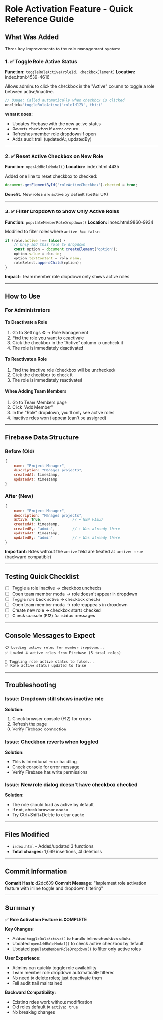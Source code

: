 # Role Activation Feature - Quick Reference Guide

## What Was Added

Three key improvements to the role management system:

### 1. ✅ Toggle Role Active Status
**Function:** `toggleRoleActive(roleId, checkboxElement)`
**Location:** index.html:4589-4616

Allows admins to click the checkbox in the "Active" column to toggle a role between active/inactive.

```javascript
// Usage: Called automatically when checkbox is clicked
onclick="toggleRoleActive('roleId123', this)"
```

**What it does:**
- Updates Firebase with the new active status
- Reverts checkbox if error occurs
- Refreshes member role dropdown if open
- Adds audit trail (updatedAt, updatedBy)

---

### 2. ✅ Reset Active Checkbox on New Role
**Function:** `openAddRoleModal()`
**Location:** index.html:4435

Added one line to reset checkbox to checked:

```javascript
document.getElementById('roleActiveCheckbox').checked = true;
```

**Benefit:** New roles are active by default (better UX)

---

### 3. ✅ Filter Dropdown to Show Only Active Roles
**Function:** `populateMemberRoleDropdown()`
**Location:** index.html:9860-9934

Modified to filter roles where `active !== false`:

```javascript
if (role.active !== false) {
    // Only add this role to dropdown
    const option = document.createElement('option');
    option.value = doc.id;
    option.textContent = role.name;
    roleSelect.appendChild(option);
}
```

**Impact:** Team member role dropdown only shows active roles

---

## How to Use

### For Administrators

#### To Deactivate a Role
1. Go to Settings ⚙️ → Role Management
2. Find the role you want to deactivate
3. Click the checkbox in the "Active" column to uncheck it
4. The role is immediately deactivated

#### To Reactivate a Role
1. Find the inactive role (checkbox will be unchecked)
2. Click the checkbox to check it
3. The role is immediately reactivated

#### When Adding Team Members
1. Go to Team Members page
2. Click "Add Member"
3. In the "Role" dropdown, you'll only see active roles
4. Inactive roles won't appear (can't be assigned)

---

## Firebase Data Structure

### Before (Old)
```javascript
{
    name: "Project Manager",
    description: "Manages projects",
    createdAt: timestamp,
    updatedAt: timestamp
}
```

### After (New)
```javascript
{
    name: "Project Manager",
    description: "Manages projects",
    active: true,              // ← NEW FIELD
    createdAt: timestamp,
    createdBy: "admin",        // ← Was already there
    updatedAt: timestamp,
    updatedBy: "admin"         // ← Was already there
}
```

**Important:** Roles without the `active` field are treated as `active: true` (backward compatible)

---

## Testing Quick Checklist

- [ ] Toggle a role inactive → checkbox unchecks
- [ ] Open team member modal → role doesn't appear in dropdown
- [ ] Toggle role back active → checkbox checks
- [ ] Open team member modal → role reappears in dropdown
- [ ] Create new role → checkbox starts checked
- [ ] Check console (F12) for status messages

---

## Console Messages to Expect

```
📋 Loading active roles for member dropdown...
✅ Loaded 4 active roles from Firebase (5 total roles)

🔄 Toggling role active status to false...
✅ Role active status updated to false
```

---

## Troubleshooting

### Issue: Dropdown still shows inactive role
**Solution:**
1. Check browser console (F12) for errors
2. Refresh the page
3. Verify Firebase connection

### Issue: Checkbox reverts when toggled
**Solution:**
- This is intentional error handling
- Check console for error message
- Verify Firebase has write permissions

### Issue: New role dialog doesn't have checkbox checked
**Solution:**
- The role should load as active by default
- If not, check browser cache
- Try Ctrl+Shift+Delete to clear cache

---

## Files Modified

- `index.html` - Added/updated 3 functions
- **Total changes:** 1,069 insertions, 41 deletions

---

## Commit Information

**Commit Hash:** d2dc609
**Commit Message:** "Implement role activation feature with inline toggle and dropdown filtering"

---

## Summary

✅ **Role Activation Feature is COMPLETE**

**Key Changes:**
- Added `toggleRoleActive()` to handle inline checkbox clicks
- Updated `openAddRoleModal()` to check active checkbox by default
- Updated `populateMemberRoleDropdown()` to filter only active roles

**User Experience:**
- Admins can quickly toggle role availability
- Team member role dropdown automatically filtered
- No need to delete roles; just deactivate them
- Full audit trail maintained

**Backward Compatibility:**
- Existing roles work without modification
- Old roles default to `active: true`
- No breaking changes
